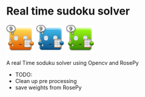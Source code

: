 # Real time sudoku solver
<p float="center">
  <img src="./img/rob1.png" width="75" />
  <img src="./img/rob2.png" width="75" /> 
  <img src="./img/rob3.png" width="75" />
</p>


A real Time soduku solver using Opencv and RosePy
- TODO:
 - Clean up pre processing
 - save weights from RosePy
